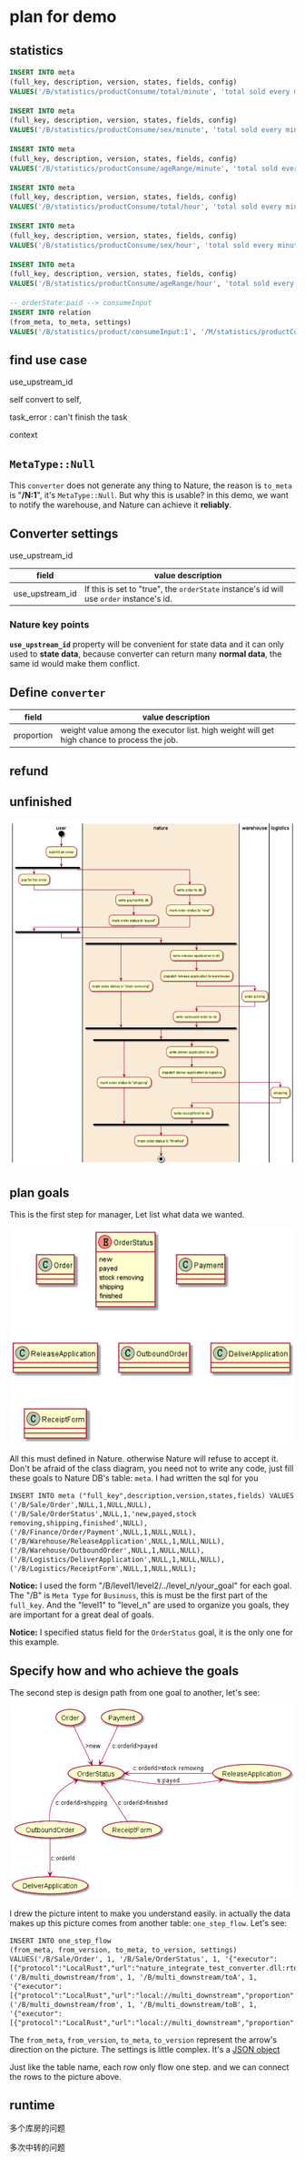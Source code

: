 # plan for demo

## statistics

```sql
INSERT INTO meta
(full_key, description, version, states, fields, config)
VALUES('/B/statistics/productConsume/total/minute', 'total sold every minute', 1, '', '', '{}');

INSERT INTO meta
(full_key, description, version, states, fields, config)
VALUES('/B/statistics/productConsume/sex/minute', 'total sold every minute', 1, '', '', '{}');

INSERT INTO meta
(full_key, description, version, states, fields, config)
VALUES('/B/statistics/productConsume/ageRange/minute', 'total sold every minute', 1, '', '', '{}');

INSERT INTO meta
(full_key, description, version, states, fields, config)
VALUES('/B/statistics/productConsume/total/hour', 'total sold every minute', 1, '', '', '{}');

INSERT INTO meta
(full_key, description, version, states, fields, config)
VALUES('/B/statistics/productConsume/sex/hour', 'total sold every minute', 1, '', '', '{}');

INSERT INTO meta
(full_key, description, version, states, fields, config)
VALUES('/B/statistics/productConsume/ageRange/hour', 'total sold every minute', 1, '', '', '{}');

-- orderState:paid --> consumeInput
INSERT INTO relation
(from_meta, to_meta, settings)
VALUES('/B/statistics/product/consumeInput:1', '/M/statistics/productConsume/task/minute:1', '{"delay":70, "executor":[{"protocol":"localRust","url":"nature_demo_converter.dll:consume_input"}]}');
```

## find use case

use_upstream_id

self convert to self, 

task_error : can't finish the task

context

## `MetaType::Null`

This `converter` does not generate any thing to Nature, the reason is `to_meta` is "**/N:1**", it's `MetaType::Null`.  But why this is usable?  in this demo, we want to notify the warehouse,  and Nature can achieve it **reliably**.  

## Converter settings

use_upstream_id

| field           | value description                                            |
| --------------- | ------------------------------------------------------------ |
| use_upstream_id | If this is set to "true", the `orderState` instance's id will use `order` instance's id. |

### Nature key points

**`use_upstream_id`** property will be convenient for state data and it can only used to **state data**, because converter can return many **normal data**, the same id would make them conflict.

## Define `converter`

| field      | value description                                            |
| ---------- | ------------------------------------------------------------ |
| proportion | weight value among the executor list. high weight will get high chance to process the job. |



## refund



## unfinished

###### ![process flow](processing_flow.png)

## plan goals

This is the first step for manager, Let list what data we wanted.

![plan goals](doc/plan_goals.png)

All this must defined in Nature. otherwise Nature will refuse to accept it. Don't be afraid of the class diagram, you need not to write any code, just fill these goals to Nature DB's table: `meta`.  I had written the sql for you

```sqlite
INSERT INTO meta ("full_key",description,version,states,fields) VALUES
('/B/Sale/Order',NULL,1,NULL,NULL),
('/B/Sale/OrderStatus',NULL,1,'new,payed,stock removing,shipping,finished',NULL),
('/B/Finance/Order/Payment',NULL,1,NULL,NULL),
('/B/Warehouse/ReleaseApplication',NULL,1,NULL,NULL),
('/B/Warehouse/OutboundOrder',NULL,1,NULL,NULL),
('/B/Logistics/DeliverApplication',NULL,1,NULL,NULL),
('/B/Logistics/ReceiptForm',NULL,1,NULL,NULL);
```

__Notice:__ I used the form "/B/level1/level2/../level_n/your_goal" for each goal.  The "/B" is `Meta Type` for `Businuss`, this is must be the first part of the `full_key`. And the "level1" to "level_n" are used to organize you goals, they are important for a great deal of goals.

__Notice:__  I specified status field for the `OrderStatus` goal, it is the only one for this example.

## Specify how and who achieve the goals

The second step is design path from one goal to another, let's see:

![how](how.png)

I drew the picture intent to make you understand easily. in actually the data makes up this picture comes from another table: `one_step_flow`. Let's see:

```sqlite
INSERT INTO one_step_flow
(from_meta, from_version, to_meta, to_version, settings)
VALUES('/B/Sale/Order', 1, '/B/Sale/OrderStatus', 1, '{"executor":[{"protocol":"LocalRust","url":"nature_integrate_test_converter.dll:rtn_one","proportion":1}]}'),
('/B/multi_downstream/from', 1, '/B/multi_downstream/toA', 1, '{"executor":[{"protocol":"LocalRust","url":"local://multi_downstream","proportion":1}]}'),
('/B/multi_downstream/from', 1, '/B/multi_downstream/toB', 1, '{"executor":[{"protocol":"LocalRust","url":"local://multi_downstream","proportion":1}]}');

```

The `from_meta`, `from_version`, `to_meta`, `to_version` represent the arrow's direction on the picture. The settings is little complex. It's a [JSON object](../Nature/doc/help/reference.md#settings)







Just like the table name, each row only flow one step. and we can connect the rows to the picture above.







## runtime

多个库房的问题

多次中转的问题
